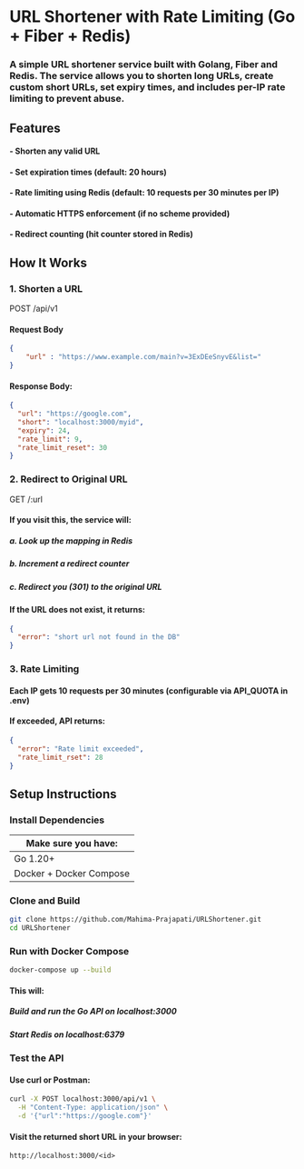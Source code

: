 # URL Shortener with Rate Limiting (Go + Fiber + Redis)

### A simple URL shortener service built with Golang, Fiber and Redis. The service allows you to shorten long URLs, create custom short URLs, set expiry times, and includes per-IP rate limiting to prevent abuse.


## Features

#### - Shorten any valid URL
#### - Set expiration times (default: 20 hours)
#### - Rate limiting using Redis (default: 10 requests per 30 minutes per IP)
#### - Automatic HTTPS enforcement (if no scheme provided)
#### - Redirect counting (hit counter stored in Redis)

## How It Works

### 1. Shorten a URL
POST /api/v1

#### Request Body
```json
{
    "url" : "https://www.example.com/main?v=3ExDEeSnyvE&list="
}
```

#### Response Body:
```json
{
  "url": "https://google.com",
  "short": "localhost:3000/myid",
  "expiry": 24,
  "rate_limit": 9,
  "rate_limit_reset": 30
}
```

### 2. Redirect to Original URL
GET /:url

#### If you visit this, the service will:

##### a. Look up the mapping in Redis
##### b. Increment a redirect counter
##### c. Redirect you (301) to the original URL

#### If the URL does not exist, it returns:
```json
{
  "error": "short url not found in the DB"
}
```

### 3. Rate Limiting

#### Each IP gets 10 requests per 30 minutes (configurable via API_QUOTA in .env)

#### If exceeded, API returns:
```json
{
  "error": "Rate limit exceeded",
  "rate_limit_rset": 28
}
```


## Setup Instructions

### Install Dependencies

| Make sure you have:        |
|----------------------------|
| Go 1.20+                   |
Docker + Docker Compose      |

### Clone and Build
```sh
git clone https://github.com/Mahima-Prajapati/URLShortener.git
cd URLShortener
```


### Run with Docker Compose
```sh
docker-compose up --build
```


#### This will:

##### Build and run the Go API on localhost:3000
##### Start Redis on localhost:6379

### Test the API

#### Use curl or Postman:
```sh
curl -X POST localhost:3000/api/v1 \
  -H "Content-Type: application/json" \
  -d '{"url":"https://google.com"}'
```

#### Visit the returned short URL in your browser:
`http://localhost:3000/<id>`
